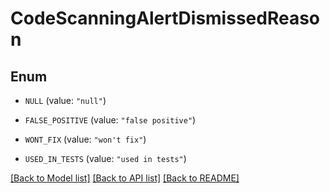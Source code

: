 # CodeScanningAlertDismissedReason

## Enum


* `NULL` (value: `"null"`)

* `FALSE_POSITIVE` (value: `"false positive"`)

* `WONT_FIX` (value: `"won't fix"`)

* `USED_IN_TESTS` (value: `"used in tests"`)


[[Back to Model list]](../README.md#documentation-for-models) [[Back to API list]](../README.md#documentation-for-api-endpoints) [[Back to README]](../README.md)


